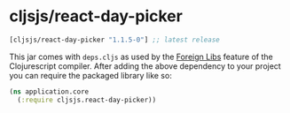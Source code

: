 # cljsjs/react-day-picker

[](dependency)
```clojure
[cljsjs/react-day-picker "1.1.5-0"] ;; latest release
```
[](/dependency)

This jar comes with `deps.cljs` as used by the [Foreign Libs][flibs] feature
of the Clojurescript compiler. After adding the above dependency to your project
you can require the packaged library like so:

```clojure
(ns application.core
  (:require cljsjs.react-day-picker))
```

[flibs]: https://github.com/clojure/clojurescript/wiki/Packaging-Foreign-Dependencies
